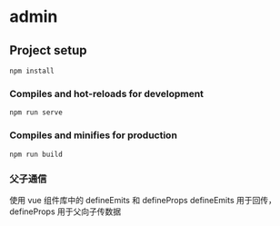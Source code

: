 # admin

## Project setup

```
npm install
```

### Compiles and hot-reloads for development

```
npm run serve
```

### Compiles and minifies for production

```
npm run build
```

### 父子通信

使用 vue 组件库中的 defineEmits 和 defineProps
defineEmits 用于回传，
defineProps 用于父向子传数据
